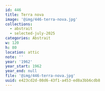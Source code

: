 ```yaml
---
id: 446
title: Terra nova
image: '@img/446-terra-nova.jpg'
collections:
  - abstrait
  - selected-july-2025
categories: Abstrait
w: 120
h: 80
location: attic
note: ''
year: '1962'
year_start: 1962
year_end: null
file: '@img/446-terra-nova.jpg'
uuid: e423cd2d-08d6-43f1-a453-ed8a3bb6cdb8
---
```


